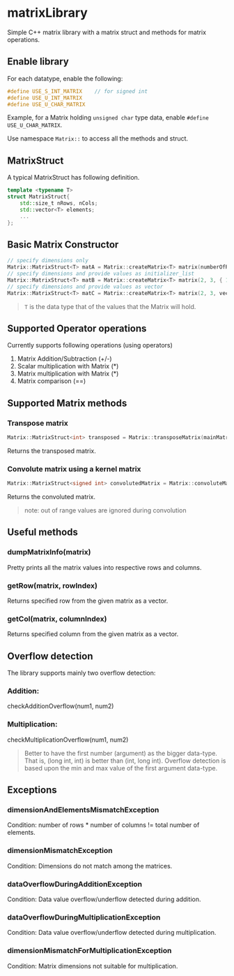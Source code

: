 # matrixLibrary
Simple C++ matrix library with a matrix struct and methods for matrix operations.

## Enable library
For each datatype, enable the following:
```c++
#define USE_S_INT_MATRIX	// for signed int 
#define USE_U_INT_MATRIX
#define USE_U_CHAR_MATRIX
```
Example, for a Matrix holding `unsigned char` type data, enable `#define USE_U_CHAR_MATRIX`.

Use namespace `Matrix::` to access all the methods and struct.

## MatrixStruct
A typical MatrixStruct has following definition.
```c++
template <typename T>
struct MatrixStruct{
	std::size_t nRows, nCols;
	std::vector<T> elements;
	...
};
```

## Basic Matrix Constructor
```c++
// specify dimensions only
Matrix::MatrixStruct<T> matA = Matrix::createMatrix<T> matrix(numberOfRows, numberOfCols);
// specify dimensions and provide values as initializer_list
Matrix::MatrixStruct<T> matB = Matrix::createMatrix<T> matrix(2, 3, { 1,2,3,4,5,6});
// specify dimensions and provide values as vector
Matrix::MatrixStruct<T> matC = Matrix::createMatrix<T> matrix(2, 3, vector<T>(10));
```
> `T` is the data type that of the values that the Matrix will hold.


## Supported Operator operations
Currently supports following operations (using operators)
1. Matrix Addition/Subtraction (+/-)
1. Scalar multiplication with Matrix (*)
1. Matrix multiplication with Matrix (*)
1. Matrix comparison (==)

## Supported Matrix methods
### Transpose matrix
```c++
Matrix::MatrixStruct<int> transposed = Matrix::transposeMatrix(mainMatrix);
```
Returns the transposed matrix.
### Convolute matrix using a kernel matrix
```c++
Matrix::MatrixStruct<signed int> convolutedMatrix = Matrix::convoluteMatrixUsingKernel(mainMatrix, kernelMatrix);
```
Returns the convoluted matrix.
> note: out of range values are ignored during convolution 

## Useful methods
### dumpMatrixInfo(matrix)
Pretty prints all the matrix values into respective rows and columns.
### getRow(matrix, rowIndex)
Returns specified row from the given matrix as a vector.
### getCol(matrix, columnIndex)
Returns specified column from the given matrix as a vector.

## Overflow detection
The library supports mainly two overflow detection:
### Addition:
checkAdditionOverflow(num1, num2)
### Multiplication:
checkMultiplicationOverflow(num1, num2)
> Better to have the first number (argument) as the bigger data-type. That is, (long int, int) is better than (int, long int). Overflow detection is based upon the min and max value of the first argument data-type.

## Exceptions
### dimensionAndElementsMismatchException
Condition: number of rows * number of columns != total number of elements.
### dimensionMismatchException
Condition: Dimensions do not match among the matrices.
### dataOverflowDuringAdditionException
Condition: Data value overflow/underflow detected during addition.
### dataOverflowDuringMultiplicationException
Condition: Data value overflow/underflow detected during multiplication.
### dimensionMismatchForMultiplicationException
Condition: Matrix dimensions not suitable for multiplication.
